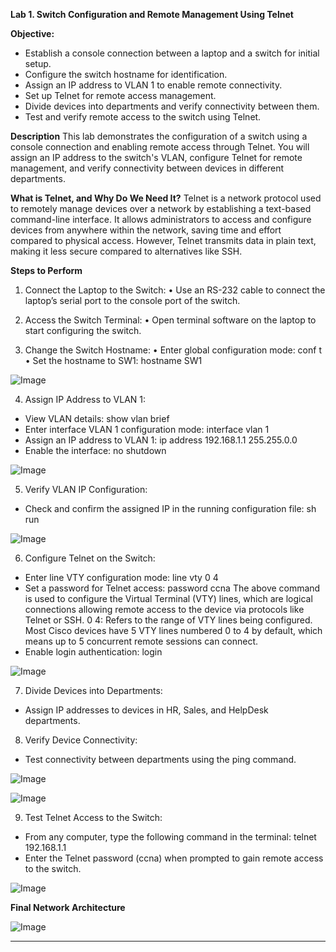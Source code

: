 **Lab 1. Switch Configuration and Remote Management Using Telnet**

**Objective:**
-	Establish a console connection between a laptop and a switch for initial setup.
-	Configure the switch hostname for identification.
-	Assign an IP address to VLAN 1 to enable remote connectivity.
-	Set up Telnet for remote access management.
-	Divide devices into departments and verify connectivity between them.
-	Test and verify remote access to the switch using Telnet.

**Description**
This lab demonstrates the configuration of a switch using a console connection and enabling remote access through Telnet. You will assign an IP address to the switch's VLAN, configure Telnet for remote management, and verify connectivity between devices in different departments.

**What is Telnet, and Why Do We Need It?**
Telnet is a network protocol used to remotely manage devices over a network by establishing a text-based command-line interface. It allows administrators to access and configure devices from anywhere within the network, saving time and effort compared to physical access. However, Telnet transmits data in plain text, making it less secure compared to alternatives like SSH.

**Steps to Perform**
1.	Connect the Laptop to the Switch:
•	Use an RS-232 cable to connect the laptop’s serial port to the console port of the switch.

2.	Access the Switch Terminal:
•	Open terminal software on the laptop  to start configuring the switch.

3.	Change the Switch Hostname:
•	Enter global configuration mode: conf t
•	Set the hostname to SW1: hostname SW1

![Image](https://github.com/user-attachments/assets/2ca4d5eb-53be-45db-b501-d3c129bbd345)
 
4.	Assign IP Address to VLAN 1:
-	View VLAN details: show vlan brief
-	Enter interface VLAN 1 configuration mode: interface vlan 1
-	Assign an IP address to VLAN 1: ip address 192.168.1.1 255.255.0.0
-	Enable the interface: no shutdown

![Image](https://github.com/user-attachments/assets/07e2dc10-32c3-40e4-84a6-6c31e91eb26b)
 
5.	Verify VLAN IP Configuration:
-	Check and confirm the assigned IP in the running configuration file: sh run

![Image](https://github.com/user-attachments/assets/4f0b42df-43d6-4229-b805-2475a7026a55)
 
6.	Configure Telnet on the Switch:
-	Enter line VTY configuration mode: line vty 0 4
-	Set a password for Telnet access: password ccna 
The above command is used to configure the Virtual Terminal (VTY) lines, which are logical connections allowing remote access to the device via protocols like Telnet or SSH. 0 4: Refers to the range of VTY lines being configured. Most Cisco devices have 5 VTY lines numbered 0 to 4 by default, which means up to 5 concurrent remote sessions can connect.
-	Enable login authentication: login

![Image](https://github.com/user-attachments/assets/a227fff1-01b9-40d3-998e-3c94e10d3a10)
 
7.	Divide Devices into Departments:
-	Assign IP addresses to devices in HR, Sales, and HelpDesk departments.

8.	Verify Device Connectivity:
-	Test connectivity between departments using the ping command.
 
![Image](https://github.com/user-attachments/assets/187c976f-5a9b-405f-a8db-597721a058cd)

![Image](https://github.com/user-attachments/assets/6cb3e1a1-32ad-4831-b9d1-787351ca90fc)

9.	Test Telnet Access to the Switch:
-	From any computer, type the following command in the terminal: telnet 192.168.1.1
-	Enter the Telnet password (ccna) when prompted to gain remote access to the switch.

![Image](https://github.com/user-attachments/assets/d0761888-ba63-46bd-b884-a273b86c603d)

**Final Network Architecture**

![Image](https://github.com/user-attachments/assets/f2274a3f-a175-426d-b393-297b5e183ff4)

________________________________________
